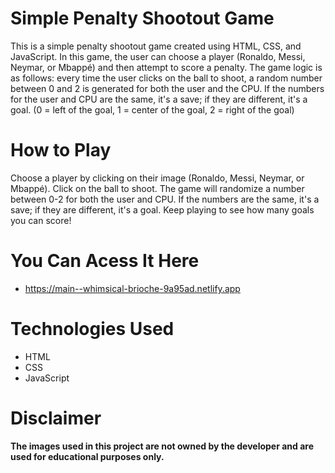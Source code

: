 # Simple Penalty Shootout Game
This is a simple penalty shootout game created using HTML, CSS, and JavaScript. In this game, the user can choose a player (Ronaldo, Messi, Neymar, or Mbappé) and then attempt to score a penalty. The game logic is as follows: every time the user clicks on the ball to shoot, a random number between 0 and 2 is generated for both the user and the CPU. If the numbers for the user and CPU are the same, it's a save; if they are different, it's a goal. (0 = left of the goal, 1 = center of the goal, 2 = right of the goal)

# How to Play
Choose a player by clicking on their image (Ronaldo, Messi, Neymar, or Mbappé).
Click on the ball to shoot.
The game will randomize a number between 0-2 for both the user and CPU.
If the numbers are the same, it's a save; if they are different, it's a goal.
Keep playing to see how many goals you can score!

# You Can Acess It Here
* https://main--whimsical-brioche-9a95ad.netlify.app


# Technologies Used
* HTML
* CSS
* JavaScript


# Disclaimer
**The images used in this project are not owned by the developer and are used for educational purposes only.**
